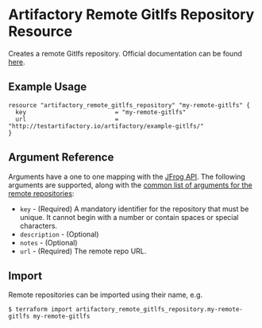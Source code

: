 # Artifactory Remote Gitlfs Repository Resource

Creates a remote Gitlfs repository.
Official documentation can be found [here](https://www.jfrog.com/confluence/display/JFROG/Git+LFS+Repositories).


## Example Usage

```hcl
resource "artifactory_remote_gitlfs_repository" "my-remote-gitlfs" {
  key                         = "my-remote-gitlfs"
  url                         = "http://testartifactory.io/artifactory/example-gitlfs/"
}
```

## Argument Reference

Arguments have a one to one mapping with the [JFrog API](https://www.jfrog.com/confluence/display/RTF/Repository+Configuration+JSON).
The following arguments are supported, along with the [common list of arguments for the remote repositories](remote.md):

* `key` - (Required) A mandatory identifier for the repository that must be unique. It cannot begin with a number or
  contain spaces or special characters.
* `description` - (Optional)
* `notes` - (Optional)
* `url` - (Required) The remote repo URL.



## Import

Remote repositories can be imported using their name, e.g.
```
$ terraform import artifactory_remote_gitlfs_repository.my-remote-gitlfs my-remote-gitlfs
```